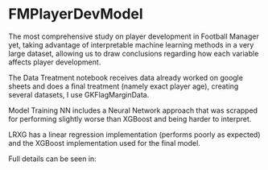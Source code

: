 # FMPlayerDevModel
The most comprehensive study on player development in Football Manager yet, taking advantage of interpretable machine learning methods in a very large dataset, allowing us to draw conclusions regarding how each variable affects player development.

The Data Treatment notebook receives data already worked on google sheets and does a final treatment (namely exact player age), creating several datasets, I use GKFlagMarginData.

Model Training NN includes a Neural Network approach that was scrapped for performing slightly worse than XGBoost and being harder to interpret.

LRXG has a linear regression implementation (performs poorly as expected) and the XGBoost implementation used for the final model.

Full details can be seen in: 


